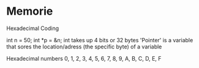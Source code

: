 # Memorie
Hexadecimal Coding 

int n = 50;
int *p = &n;
int takes up 4 bits or 32 bytes
'Pointer' is a variable that sores the location/adress (the specific byte) of a variable

Hexadecimal numbers 
0, 1, 2, 3, 4, 5, 6, 7, 8, 9, A, B, C, D, E, F
